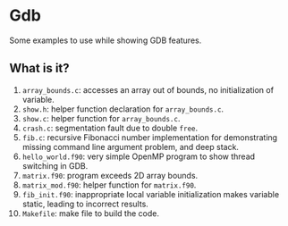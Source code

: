 # Gdb
Some examples to use while showing GDB features.

## What is it?
1. `array_bounds.c`: accesses an array out of bounds, no initialization
    of variable.
1. `show.h`: helper function declaration for `array_bounds.c`.
1. `show.c`: helper function for `array_bounds.c`.
1. `crash.c`: segmentation fault due to double `free`.
1. `fib.c`: recursive Fibonacci number implementation for demonstrating
    missing command line argument problem, and deep stack.
1. `hello_world.f90`: very simple OpenMP program to show thread
    switching in GDB.
1. `matrix.f90`: program exceeds 2D array bounds.
1. `matrix_mod.f90`: helper function for `matrix.f90`.
1. `fib_init.f90`: inappropriate local variable initialization makes
    variable static, leading to incorrect results.
1. `Makefile`: make file to build the code.
